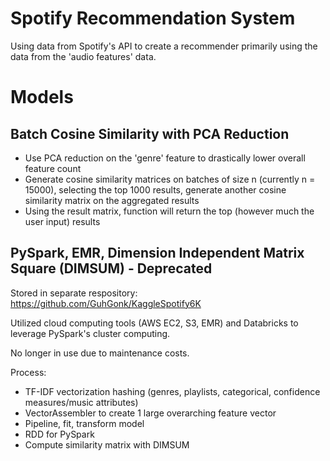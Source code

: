 # Spotify Recommendation System
Using data from Spotify's API to create a recommender primarily using the data from the 'audio features' data.

# Models
## Batch Cosine Similarity with PCA Reduction
* Use PCA reduction on the 'genre' feature to drastically lower overall feature count
* Generate cosine similarity matrices on batches of size n (currently n = 15000), selecting the top 1000 results, generate another cosine similarity matrix on the aggregated results
* Using the result matrix, function will return the top (however much the user input) results

## PySpark, EMR, Dimension Independent Matrix Square (DIMSUM) - Deprecated
Stored in separate respository: https://github.com/GuhGonk/KaggleSpotify6K

Utilized cloud computing tools (AWS EC2, S3, EMR) and Databricks to leverage PySpark's cluster computing. 

No longer in use due to maintenance costs.

Process:
* TF-IDF vectorization hashing (genres, playlists, categorical, confidence measures/music attributes)
* VectorAssembler to create 1 large overarching feature vector
* Pipeline, fit, transform model
* RDD for PySpark
* Compute similarity matrix with DIMSUM
